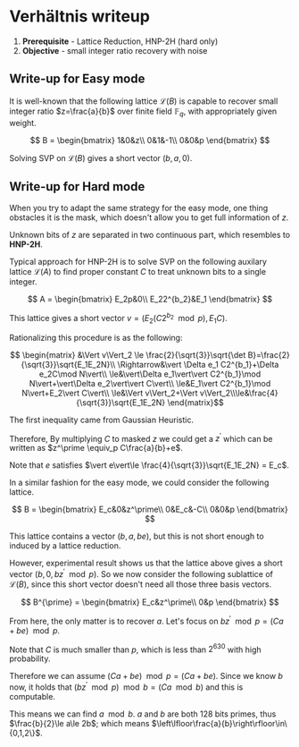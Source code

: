 # Verhältnis writeup

1. **Prerequisite** - Lattice Reduction, HNP-2H (hard only)
2. **Objective** - small integer ratio recovery with noise

## Write-up for Easy mode

It is well-known that the following lattice $\mathcal{L}(B)$ is capable to recover small integer ratio $z=\frac{a}{b}$ over finite field $\mathbb{F}_q$, with appropriately given weight.

$$
B = \begin{bmatrix}
1&0&z\\
0&1&-1\\
0&0&p
\end{bmatrix}
$$

Solving SVP on $\mathcal{L}(B)$ gives a short vector $(b,a,0)$.

## Write-up for Hard mode

When you try to adapt the same strategy for the easy mode, one thing obstacles it is the mask, which doesn't allow you to get full information of $z$.

Unknown bits of $z$ are separated in two continuous part, which resembles to **HNP-2H**.

Typical approach for HNP-2H is to solve SVP on the following auxilary lattice $\mathcal{L}(A)$ to find proper constant $C$ to treat unknown bits to a single integer.

$$
A = \begin{bmatrix}
E_2p&0\\
E_22^{b_2}&E_1
\end{bmatrix}
$$

This lattice gives a short vector $v=(E_2(C2^{b_2}\mod p),E_1C)$.

Rationalizing this procedure is as the following:

$$
\begin{matrix}
&\Vert v\Vert_2 \le \frac{2}{\sqrt{3}}\sqrt{\det B}=\frac{2}{\sqrt{3}}\sqrt{E_1E_2N}\\
\Rightarrow&\vert \Delta e_1 C2^{b_1}+\Delta e_2C\mod N\vert\\
\le&\vert\Delta e_1\vert\vert C2^{b_1}\mod N\vert+\vert\Delta e_2\vert\vert C\vert\\
\le&E_1\vert C2^{b_1}\mod N\vert+E_2\vert C\vert\\
\le&\Vert v\Vert_2+\Vert v\Vert_2\\\le&\frac{4}{\sqrt{3}}\sqrt{E_1E_2N}
\end{matrix}$$

The first inequality came from Gaussian Heuristic.

Therefore, By multiplying $C$ to masked $z$ we could get a $z^\prime$ which can be written as $z^\prime \equiv_p C\frac{a}{b}+e$.

Note that $e$ satisfies $\vert e\vert\le \frac{4}{\sqrt{3}}\sqrt{E_1E_2N} = E_c$.

In a similar fashion for the easy mode, we could consider the following lattice.

$$
B = \begin{bmatrix}
E_c&0&z^\prime\\
0&E_c&-C\\
0&0&p
\end{bmatrix}
$$

This lattice contains a vector $(b,a,be)$, but this is not short enough to induced by a lattice reduction.

However, experimental result shows us that the lattice above gives a short vector $(b,0,bz^\prime\mod p)$. So we now consider the following sublattice of $\mathcal{L}(B)$, since this short vector doesn't need all those three basis vectors.

$$
B^{\prime} = \begin{bmatrix}
E_c&z^\prime\\
0&p
\end{bmatrix}
$$

From here, the only matter is to recover $a$. Let's focus on $bz^\prime\mod p=(Ca+be)\mod p$.

Note that $C$ is much smaller than $p$, which is less than $2^{630}$ with high probability.

Therefore we can assume $(Ca+be)\mod p=(Ca+be)$. Since we know $b$ now, it holds that $(bz^\prime\mod p)\mod b=(Ca\mod b)$ and this is computable.

This means we can find $a\mod b$. $a$ and $b$ are both 128 bits primes, thus $\frac{b}{2}\le a\le 2b$; which means $\left\lfloor\frac{a}{b}\right\rfloor\in\{0,1,2\}$.